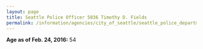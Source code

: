 ```yaml
---
layout: page
title: Seattle Police Officer 5036 Timothy D. Fields
permalink: /information/agencies/city_of_seattle/seattle_police_department/copbook/5036/
---
```


**Age as of Feb. 24, 2016:** 54
